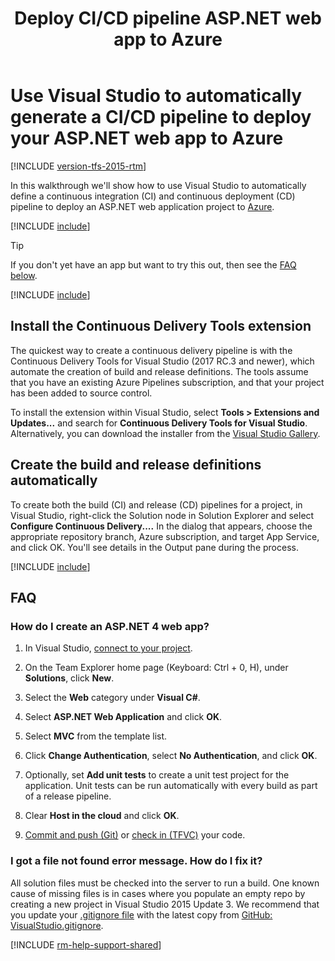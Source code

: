 ﻿---
title: Deploy CI/CD pipeline ASP.NET web app to Azure
ms.custom: seodec18
description: Use Visual Studio to automatically generate a CI/CD pipeline to deploy your ASP.NET web app to Azure in Azure Pipelines or Team Foundation Server (TFS)
ms.topic: conceptual
ms.assetid: 498BF7D8-2932-46FB-BD38-E8EBD1C5CABA
ms.date: 02/10/2017
# monikerRange: '>= tfs-2015'
---

# Use Visual Studio to automatically generate a CI/CD pipeline to deploy your ASP.NET web app to Azure

[!INCLUDE [version-tfs-2015-rtm](../../../includes/version-tfs-2015-rtm.md)]

In this walkthrough we'll show how to use Visual Studio to automatically define a continuous integration (CI) and continuous deployment (CD) pipeline to deploy an ASP.NET web application project to [Azure](https://azure.microsoft.com/).

[!INCLUDE [include](../../../apps/aspnet/includes/ci-cd-description.md)]

> [!TIP]
> If you don't yet have an app but want to try this out, then see the [FAQ below](#new_solution).

[!INCLUDE [include](../../../apps/aspnet/includes/setup.md)]

## Install the Continuous Delivery Tools extension

The quickest way to create a continuous delivery pipeline is with the Continuous Delivery Tools for Visual Studio (2017 RC.3 and newer),
which automate the creation of build and release definitions. The tools assume that you have an existing Azure Pipelines subscription,
and that your project has been added to source control.

To install the extension within Visual Studio, select **Tools > Extensions and Updates...** and search for **Continuous Delivery Tools for Visual Studio**. Alternatively, you can download the installer from the [Visual Studio Gallery](https://aka.ms/CD4VS).

## Create the build and release definitions automatically

To create both the build (CI) and release (CD) pipelines for a project, in Visual Studio, right-click the Solution node in Solution Explorer and select **Configure Continuous Delivery....** In the dialog that appears, choose the appropriate repository branch, Azure subscription, and target App Service, and click OK. You'll see details in the Output pane during the process.

[!INCLUDE [include](../../../apps/aspnet/includes/commit-build-release.md)]

## FAQ

<!-- BEGINSECTION class="md-qanda" -->

<h3 id="new_solution">How do I create an ASP.NET 4 web app?</h3>

1. In Visual Studio, [connect to your project](../../../../organizations/projects/connect-to-projects.md#visual-studio).

1. On the Team Explorer home page (Keyboard: Ctrl + 0, H), under **Solutions**, click **New**.

1. Select the **Web** category under **Visual C#**.

1. Select **ASP.NET Web Application** and click **OK**.

1. Select **MVC** from the template list.

1. Click **Change Authentication**, select **No Authentication**, and click **OK**.

1. Optionally, set **Add unit tests** to create a unit test project for the application. Unit tests can be run automatically with every build as part of a release pipeline.

1. Clear **Host in the cloud** and click **OK**.

1. [Commit and push (Git)](../../../../repos/git/share-your-code-in-git-vs.md) or [check in (TFVC)](../../../../repos/tfvc/share-your-code-in-tfvc-vs.md) your code.

### I got a file not found error message. How do I fix it?

All solution files must be checked into the server to run a build. One known cause of missing files is in cases where you populate an empty repo by creating a new project in Visual Studio 2015 Update 3. We recommend that you update your [.gitignore file](../../../../repos/git/ignore-files.md) with the latest copy from [GitHub: VisualStudio.gitignore](https://github.com/github/gitignore/blob/master/VisualStudio.gitignore).

<!-- ENDSECTION -->

[!INCLUDE [rm-help-support-shared](../../../includes/rm-help-support-shared.md)]
